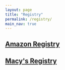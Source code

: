 ```yaml
---
layout: page
title: "Registry"
permalink: /registry/
main_nav: true
---
```


## [Amazon Registry](https://www.amazon.com/registry/wedding/KH2H6JG5VK0L)

## [Macy's Registry](http://www1.macys.com/registry/wedding/guest/?registryId=6554215)